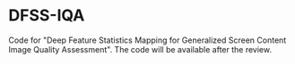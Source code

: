 # DFSS-IQA
Code for "Deep Feature Statistics Mapping for Generalized Screen Content Image Quality Assessment". The code will be available after the review.
